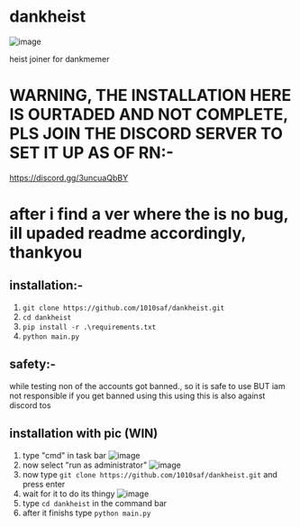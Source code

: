 # dankheist
![image](https://github.com/1010saf/dankheist/assets/92152439/daccf8b4-d27b-4f6c-ba9e-defb5fcd3d11)

heist joiner for dankmemer





# WARNING, THE INSTALLATION HERE IS OURTADED AND NOT COMPLETE, PLS JOIN THE DISCORD SERVER TO SET IT UP AS OF RN:-

https://discord.gg/3uncuaQbBY

# after i find a ver where the is no bug, ill upaded readme accordingly, thankyou








## installation:-
1) ```git clone https://github.com/1010saf/dankheist.git```
2) ```cd dankheist```
3) ```pip install -r .\requirements.txt```
4) ```python main.py```

## safety:-
while testing non of the accounts got banned., so it is safe to use BUT iam not responsible if you get banned using this
using this is also against discord tos

## installation with pic (WIN)
1) type "cmd" in task bar
![image](https://github.com/1010saf/dankheist/assets/92152439/8294280b-65df-49a8-bc20-8017cb21f093)
2) now select "run as administrator"
![image](https://github.com/1010saf/dankheist/assets/92152439/54facdb9-b495-42ea-892d-c33b0380319b)
3) now type ```git clone https://github.com/1010saf/dankheist.git``` and press enter
4) wait for it to do its thingy
![image](https://github.com/1010saf/dankheist/assets/92152439/a5927460-3521-460a-8977-ee4a6c172251)
5) type ```cd dankheist``` in the command bar
6) after it finishs type ```python main.py```



